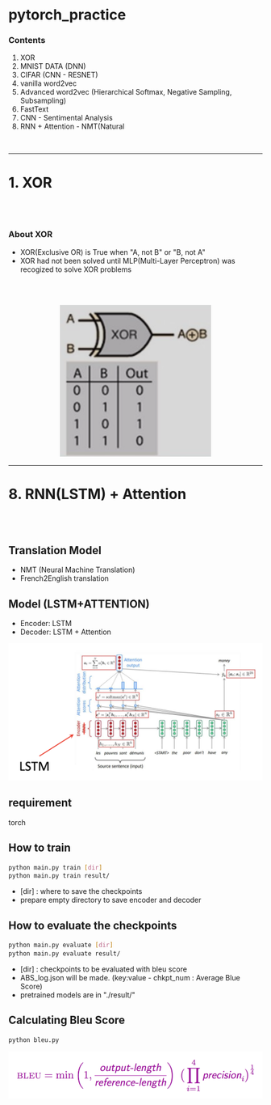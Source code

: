 # pytorch_practice


### Contents
1. XOR
2. MNIST DATA (DNN)
3. CIFAR (CNN - RESNET)
4. vanilla word2vec
5. Advanced word2vec (Hierarchical Softmax, Negative Sampling, Subsampling)
6. FastText
7. CNN - Sentimental Analysis
8. RNN + Attention - NMT(Natural 
<br>

---

# 1. XOR

<br>
<br>

### About XOR
- XOR(Exclusive OR) is True when "A, not B" or "B, not A"
- XOR had not been solved until MLP(Multi-Layer Perceptron) was recogized to solve XOR problems

<br>
<br>

<!-- XOR IMAGE -->
<p align="center">
	<img src="https://github.com/lmhljhlmhljh/pytorch_practice/blob/master/assets/Xor.png" width="300px" height="300px">
</p>

---

# 8. RNN(LSTM) + Attention

<br>
<br>

## Translation Model
- NMT (Neural Machine Translation)
- French2English translation

## Model (LSTM+ATTENTION)
- Encoder: LSTM
- Decoder: LSTM + Attention

![LSTM+Attention](https://github.com/lmhljhlmhljh/pytorch_practice/blob/master/assets/rnn_attention.png)

## requirement
torch

## How to train
``` bash
python main.py train [dir]
python main.py train result/
```
- [dir] : where to save the checkpoints
- prepare empty directory to save encoder and decoder


## How to evaluate the checkpoints
``` bash
python main.py evaluate [dir]
python main.py evaluate result/
```
- [dir] : checkpoints to be evaluated with bleu score
- ABS_log.json will be made. (key:value - chkpt_num : Average Blue Score)
- pretrained models are in "./result/"

## Calculating Bleu Score
``` bash
python bleu.py
```

![Bleu Score](https://github.com/lmhljhlmhljh/pytorch_practice/blob/master/assets/bleu_score.png)
